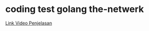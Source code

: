 # coding test golang the-netwerk

[Link Video Penjelasan](https://drive.google.com/file/d/15XCkvrdgUpFS6f8Cl2eiP3PWzwxsK6mG/view?usp=sharing)
